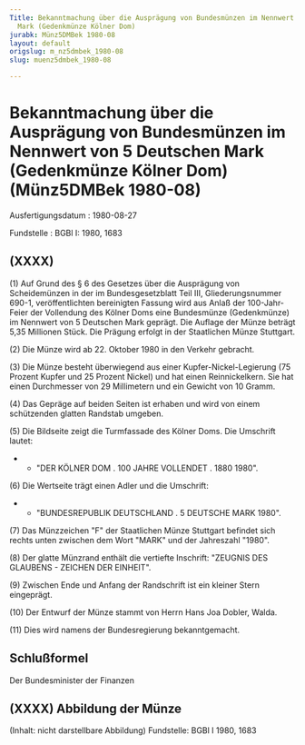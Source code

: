 ```yaml
---
Title: Bekanntmachung über die Ausprägung von Bundesmünzen im Nennwert von 5 Deutschen
  Mark (Gedenkmünze Kölner Dom)
jurabk: Münz5DMBek 1980-08
layout: default
origslug: m_nz5dmbek_1980-08
slug: muenz5dmbek_1980-08

---
```


# Bekanntmachung über die Ausprägung von Bundesmünzen im Nennwert von 5 Deutschen Mark (Gedenkmünze Kölner Dom) (Münz5DMBek 1980-08)

Ausfertigungsdatum
:   1980-08-27

Fundstelle
:   BGBl I: 1980, 1683



## (XXXX)

(1) Auf Grund des § 6 des Gesetzes über die Ausprägung von
Scheidemünzen in der im Bundesgesetzblatt Teil III, Gliederungsnummer
690-1, veröffentlichten bereinigten Fassung wird aus Anlaß der
100-Jahr-Feier der Vollendung des Kölner Doms eine Bundesmünze
(Gedenkmünze) im Nennwert von 5 Deutschen Mark geprägt. Die Auflage
der Münze beträgt 5,35 Millionen Stück. Die Prägung erfolgt in der
Staatlichen Münze Stuttgart.

(2) Die Münze wird ab 22. Oktober 1980 in den Verkehr gebracht.

(3) Die Münze besteht überwiegend aus einer Kupfer-Nickel-Legierung
(75 Prozent Kupfer und 25 Prozent Nickel) und hat einen
Reinnickelkern. Sie hat einen Durchmesser von 29 Millimetern und ein
Gewicht von 10 Gramm.

(4) Das Gepräge auf beiden Seiten ist erhaben und wird von einem
schützenden glatten Randstab umgeben.

(5) Die Bildseite zeigt die Turmfassade des Kölner Doms. Die Umschrift
lautet:

*    *   "DER KÖLNER DOM . 100 JAHRE VOLLENDET . 1880 1980".




(6) Die Wertseite trägt einen Adler und die Umschrift:

*    *   "BUNDESREPUBLIK DEUTSCHLAND . 5 DEUTSCHE MARK 1980".




(7) Das Münzzeichen "F" der Staatlichen Münze Stuttgart befindet sich
rechts unten zwischen dem Wort "MARK" und der Jahreszahl "1980".

(8) Der glatte Münzrand enthält die vertiefte Inschrift:
"ZEUGNIS DES GLAUBENS - ZEICHEN DER EINHEIT".

(9) Zwischen Ende und Anfang der Randschrift ist ein kleiner Stern
eingeprägt.

(10) Der Entwurf der Münze stammt von Herrn Hans Joa Dobler, Walda.

(11) Dies wird namens der Bundesregierung bekanntgemacht.


## Schlußformel

Der Bundesminister der Finanzen


## (XXXX) Abbildung der Münze

(Inhalt: nicht darstellbare Abbildung)
Fundstelle: BGBl I 1980, 1683

